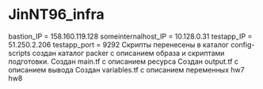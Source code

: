 # JinNT96_infra
bastion_IP = 158.160.119.128
someinternalhost_IP = 10.128.0.31
testapp_IP = 51.250.2.206
testapp_port = 9292
Скрипты перенесены в каталог config-scripts создан каталог packer с описанием образа и скриптами подготовки.
Создан main.tf с описанием ресурса Создан output.tf с описанием вывода Создан variables.tf с описанием переменных
hw7
hw8
